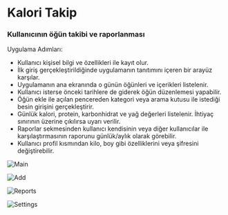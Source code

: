 # Kalori Takip
### Kullanıcının öğün takibi ve raporlanması
Uygulama Adımları:
* Kullanıcı kişisel bilgi ve özellikleri ile kayıt olur.
* İlk giriş gerçekleştirildiğinde uygulamanın tanıtımını içeren bir arayüz karşılar.
* Uygulamanın ana ekranında o günün öğünleri ve içerikleri listelenir.
* Kullanıcı isterse önceki tarihlere de giderek öğün düzenlemesi yapabilir.
* Öğün ekle ile açılan pencereden kategori veya arama kutusu ile istediği besin girişini gerçekleştirir.
* Günlük kalori, protein, karbonhidrat ve yağ değerleri listelenir. İhtiyaç sınırının üzerine çıkılırsa uyarı verilir.
* Raporlar sekmesinden kullanıcı kendisinin veya diğer kullanıcılar ile karşılaştırmasının raporunu günlük/aylık olarak görebilir.
* Kullanıcı profil kısmından kilo, boy gibi özelliklerini veya şifresini değiştirebilir.

![Main](https://www.linkpicture.com/q/Calculator1.png)

![Add](https://www.linkpicture.com/q/MealAdd1.png)

![Reports](https://www.linkpicture.com/q/Reports1.png)

![Settings](https://www.linkpicture.com/q/UserSettings1.png)
